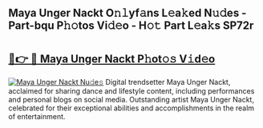 ## Maya Unger Nackt O𝚗𝚕yf𝚊ns L𝚎a𝚔ed N𝚞𝚍es - Part-bqu P𝚑𝚘tos Vi𝚍𝚎o - H𝚘𝚝 Part L𝚎a𝚔s SP72r

# <h2><a href="http://kf6ga9.oniu.top/?m=Maya+Unger+Nackt">🔗👉 🔴 Maya Unger Nackt P𝚑ot𝚘𝚜 V𝚒d𝚎o</a></h2>

[![Maya Unger Nackt Nu𝚍e𝚜](https://i.imgur.com/0qMVB7G.gif)](http://kf6ga9.oniu.top/?m=Maya+Unger+Nackt)
Digital trendsetter Maya Unger Nackt, acclaimed for sharing dance and lifestyle content, including performances and personal blogs on social media. Outstanding artist Maya Unger Nackt, celebrated for their exceptional abilities and accomplishments in the realm of entertainment.  
